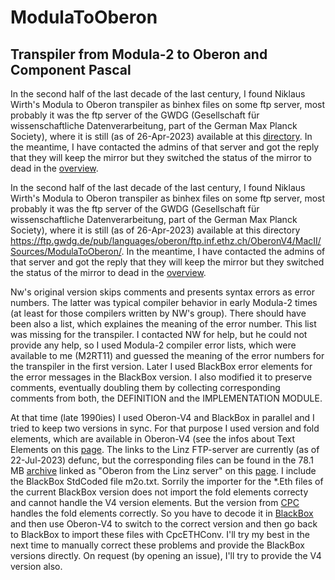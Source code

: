 # ModulaToOberon
## Transpiler from Modula-2 to Oberon and Component Pascal

In the second half of the last decade of the last century, I found Niklaus Wirth's Modula to Oberon transpiler as binhex files on some ftp server, most probably it was the ftp server of the GWDG (Gesellschaft für wissenschaftliche Datenverarbeitung, part of the German Max Planck Society), where it is still (as of 26-Apr-2023) available at this [directory](https://ftp.gwdg.de/pub/languages/oberon/ftp.inf.ethz.ch/OberonV4/MacII/Sources/ModulaToOberon/). In the meantime, I have contacted the admins of that server and got the reply that they will keep the mirror but they switched the status of the mirror to dead in the [overview](https://ftp.gwdg.de/).

In the second half of the last decade of the last century, I found Niklaus Wirth's Modula to Oberon transpiler as binhex files on some ftp server, most probably it was the ftp server of the GWDG (Gesellschaft für wissenschaftliche Datenverarbeitung, part of the German Max Planck Society), where it is still (as of 26-Apr-2023) available at this directory https://ftp.gwdg.de/pub/languages/oberon/ftp.inf.ethz.ch/OberonV4/MacII/Sources/ModulaToOberon/. In the meantime, I have contacted the admins of that server and got the reply that they will keep the mirror but they switched the status of the mirror to dead in the [overview](https://ftp.gwdg.de/).

Nw's original version skips comments and presents syntax errors as error numbers. The latter was typical compiler behavior in early Modula-2 times (at least for those compilers written by NW's group). There should have been also a list, which explaines the meaning of the error number. This list was missing for the transpiler. I contacted  NW for help, but he could not provide any help, so I used Modula-2 compiler error lists, which were available to me (M2RT11) and guessed the meaning of the error numbers for the transpiler in the first version. Later I used BlackBox error elements for the error messages in the BlackBox version. I also modified it to preserve comments, eventually doubling them by collecting corresponding comments from both, the DEFINITION and the IMPLEMENTATION MODULE.

At that time (late 1990ies) I used Oberon-V4 and BlackBox in parallel and I tried to keep two versions in sync. For that purpose I used version and fold elements, which are available in Oberon-V4 (see the infos about Text Elements on this [page](https://ssw.jku.at/Research/Projects/OberonDownloads.html). The links to the Linz FTP-server are currently (as of 22-Jul-2023) defunc, but the corresponding files can be found in the 78.1 MB [archive](https://ssw.jku.at/Research/Projects/Oberon.zip) linked as "Oberon from the Linz server" on this [page](https://ssw.jku.at/Research/Projects/Oberon.html). I include the BlackBox StdCoded file m2o.txt. Sorrily the importer for the *.Eth files of the current BlackBox version does not import the fold elements correcty and cannot handle the V4 version elements. But the version from [CPC](http://www.zinnamturm.eu/downloadsAC.htm#CpcETHConv) handles the fold elements correctly. So you have to decode it in [BlackBox](https://blackboxframework.org/index.php) and then use Oberon-V4 to switch to the correct version and then go back to BlackBox to import these files with CpcETHConv. I'll try my best in the next time to manually correct these problems and provide the BlackBox versions directly. On request (by opening an issue), I'll try to provide the V4 version also.
